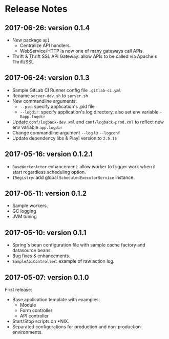 # Release Notes

## 2017-06-26: version 0.1.4

- New package `api`
  - Centralize API handlers.
  - WebService/HTTP is now one of many gateways call APIs.
- Thrift & Thrift SSL API Gateway: allow APIs to be called via Apache's Thrift/SSL


## 2017-06-24: version 0.1.3

- Sample GitLab CI Runner config file `.gitlab-ci.yml`
- Rename `server-dev.sh` to `server.sh`
- New commandline arguments:
  - `--pid`: specify application's .pid file
  - `--logdir`: specify application's log directory, also set env variable `-Dapp.logdir`
- Update `conf/logback-dev.xml` and `conf/logback-prod.xml` to reflect new env variable `app.logdir`
- Change commandline argument `--log` to `--logconf`
- Update dependency libs & Play! version to `2.5.15`


## 2017-05-16: version 0.1.2.1

- `BaseWorkerActor` enhancement: allow worker to trigger work when it start regardless scheduling option.
- `IRegistry`: add global `ScheduledExecutorService` instance.


## 2017-05-11: version 0.1.2

- Sample workers.
- GC logging
- JVM tuning


## 2017-05-10: version 0.1.1

- Spring's bean configuration file with sample cache factory and datasource beans.
- Bug fixes & enhancements.
- `SampleApiController`: example of raw action log.


## 2017-05-07: version 0.1.0

First release:
 
- Base application template with examples:
  - Module
  - Form controller
  - API controller
- Start/Stop scripts on *NIX.
- Separated configurations for production and non-production environments.
